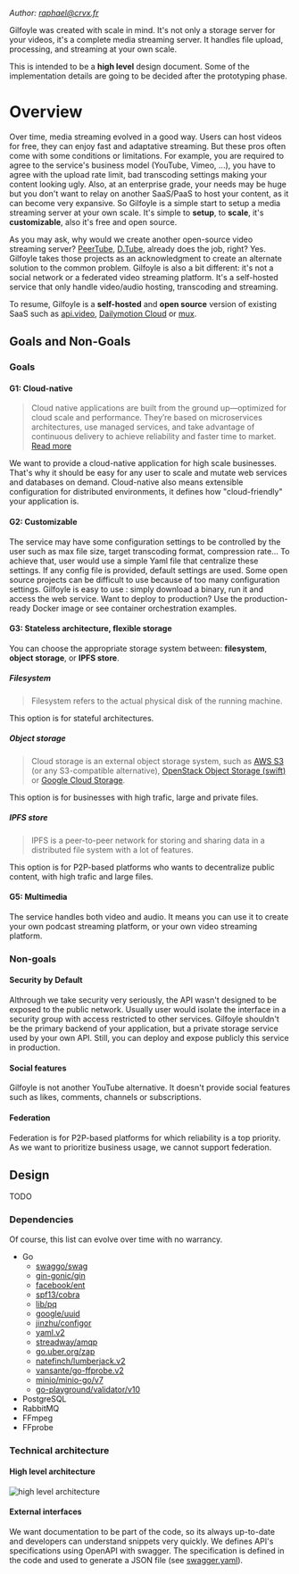 *Author: raphael@crvx.fr*

Gilfoyle was created with scale in mind. It's not only a storage server for your videos, it's a complete media streaming server. It handles file upload, processing, and streaming at your own scale.

This is intended to be a **high level** design document. Some of the implementation details are going to be decided after the prototyping phase.

# Overview

Over time, media streaming evolved in a good way. Users can host videos for free, they can enjoy fast and adaptative streaming. But these pros often come with some conditions or limitations. For example, you are required to agree to the service's business model (YouTube, Vimeo, ...), you have to agree with the upload rate limit, bad transcoding settings making your content looking ugly. Also, at an enterprise grade, your needs may be huge but you don't want to relay on another SaaS/PaaS to host your content, as it can become very expansive. So Gilfoyle is a simple start to setup a media streaming server at your own scale. It's simple to **setup**, to **scale**, it's **customizable**, also it's free and open source.

As you may ask, why would we create another open-source video streaming server? [PeerTube](https://github.com/Chocobozzz/PeerTube), [D.Tube](https://d.tube/), already does the job, right? Yes. Gilfoyle takes those projects as an acknowledgment to create an alternate solution to the common problem. Gilfoyle is also a bit different: it's not a social network or a federated video streaming platform. It's a self-hosted service that only handle video/audio hosting, transcoding and streaming.

To resume, Gilfoyle is a **self-hosted** and **open source** version of existing SaaS such as [api.video](https://api.video/), [Dailymotion Cloud](https://dmcloud.net/) or [mux](https://mux.com/).

## Goals and Non-Goals

### Goals

#### G1: Cloud-native

> Cloud native applications are built from the ground up—optimized for cloud scale and performance. They’re based on microservices architectures, use managed services, and take advantage of continuous delivery to achieve reliability and faster time to market. [Read more](https://azure.microsoft.com/en-us/overview/cloudnative/)

We want to provide a cloud-native application for high scale businesses. That's why it should be easy for any user to scale and mutate web services and databases on demand. Cloud-native also means extensible configuration for distributed environments, it defines how "cloud-friendly" your application is.

#### G2: Customizable

The service may have some configuration settings to be controlled by the user such as max file size, target transcoding format, compression rate... To achieve that, user would use a simple Yaml file that centralize these settings. If any config file is provided, default settings are used. Some open source projects can be difficult to use because of too many configuration settings. Gilfoyle is easy to use : simply download a binary, run it and access the web service. Want to deploy to production? Use the production-ready Docker image or see container orchestration examples.

#### G3: Stateless architecture, flexible storage

You can choose the appropriate storage system between: **filesystem**, **object storage**, or **IPFS store**.

##### Filesystem

> Filesystem refers to the actual physical disk of the running machine.

This option is for stateful architectures.

##### Object storage

> Cloud storage is an external object storage system, such as [AWS S3](https://aws.amazon.com/s3/) (or any S3-compatible alternative), [OpenStack Object Storage (swift)](https://www.ovhcloud.com/en-gb/public-cloud/object-storage/) or [Google Cloud Storage](https://cloud.google.com/storage/).

This option is for businesses with high trafic, large and private files.

##### IPFS store

> IPFS is a peer-to-peer network for storing and sharing data in a distributed file system with a lot of features.

This option is for P2P-based platforms who wants to decentralize public content, with high trafic and large files.

#### G5: Multimedia

The service handles both video and audio. It means you can use it to create your own podcast streaming platform, or your own video streaming platform.

### Non-goals

#### Security by Default

Althrough we take security very seriously, the API wasn't designed to be exposed to the public network. Usually user would isolate the interface in a security group with access restricted to other services. Gilfoyle shouldn't be the primary backend of your application, but a private storage service used by your own API. Still, you can deploy and expose publicly this service in production.

#### Social features

Gilfoyle is not another YouTube alternative. It doesn't provide social features such as likes, comments, channels or subscriptions.

#### Federation

Federation is for P2P-based platforms for which reliability is a top priority. As we want to prioritize business usage, we cannot support federation.

## Design

TODO

### Dependencies

Of course, this list can evolve over time with no warrancy.

- Go
  - [swaggo/swag](https://github.com/swaggo/swag)
  - [gin-gonic/gin](https://github.com/gin-gonic/gin)
  - [facebook/ent](https://github.com/facebook/ent)
  - [spf13/cobra](https://github.com/spf13/cobra)
  - [lib/pq](https://github.com/lib/pq)
  - [google/uuid](https://github.com/google/uuid)
  - [jinzhu/configor](https://github.com/jinzhu/configor)
  - [yaml.v2](https://github.com/go-yaml)
  - [streadway/amqp](https://github.com/streadway/amqp)
  - [go.uber.org/zap](https://go.uber.org/zap)
  - [natefinch/lumberjack.v2](https://gopkg.in/natefinch/lumberjack.v2)
  - [vansante/go-ffprobe.v2](https://gopkg.in/vansante/go-ffprobe.v2)
  - [minio/minio-go/v7](https://github.com/minio/minio-go/v7)
  - [go-playground/validator/v10](https://github.com/go-playground/validator/v10)
- PostgreSQL
- RabbitMQ
- FFmpeg
- FFprobe

### Technical architecture

#### High level architecture

![high level architecture](https://i.imgur.com/iyhen9k.png)

#### External interfaces

We want documentation to be part of the code, so its always up-to-date and developers can understand snippets very quickly. We defines API's specifications using OpenAPI with swagger. The specification is defined in the code and used to generate a JSON file (see [swagger.yaml](https://github.com/dreamvo/gilfoyle/blob/master/api/docs/swagger.yaml)).
